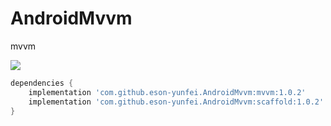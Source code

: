# AndroidMvvm

mvvm

[![](https://jitpack.io/v/eson-yunfei/AndroidMvvm.svg)](https://jitpack.io/#eson-yunfei/AndroidMvvm)

```groovy
dependencies {
    implementation 'com.github.eson-yunfei.AndroidMvvm:mvvm:1.0.2'
    implementation 'com.github.eson-yunfei.AndroidMvvm:scaffold:1.0.2'
}
```
